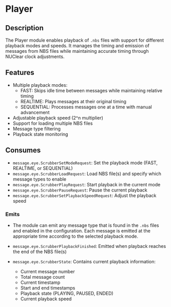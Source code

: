 # Player

## Description

The Player module enables playback of `.nbs` files with support for different playback modes and speeds. It manages the timing and emission of messages from NBS files while maintaining accurate timing through NUClear clock adjustments.

## Features

- Multiple playback modes:
  - FAST: Skips idle time between messages while maintaining relative timing
  - REALTIME: Plays messages at their original timing
  - SEQUENTIAL: Processes messages one at a time with manual advancement
- Adjustable playback speed (2^n multiplier)
- Support for loading multiple NBS files
- Message type filtering
- Playback state monitoring

## Consumes

- `message.eye.ScrubberSetModeRequest`: Set the playback mode (FAST, REALTIME, or SEQUENTIAL)
- `message.eye.ScrubberLoadRequest`: Load NBS file(s) and specify which message types to enable
- `message.eye.ScrubberPlayRequest`: Start playback in the current mode
- `message.eye.ScrubberPauseRequest`: Pause the current playback
- `message.eye.ScrubberSetPlaybackSpeedRequest`: Adjust the playback speed

### Emits

- The module can emit any message type that is found in the `.nbs` files and enabled in the configuration.
  Each message is emitted at the appropriate time according to the selected playback mode.

- `message.eye.ScrubberPlaybackFinished`: Emitted when playback reaches the end of the NBS file(s)
- `message.eye.ScrubberState`: Contains current playback information:
  - Current message number
  - Total message count
  - Current timestamp
  - Start and end timestamps
  - Playback state (PLAYING, PAUSED, ENDED)
  - Current playback speed
